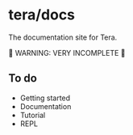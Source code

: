 # tera/docs

The documentation site for Tera.

🚧 WARNING: VERY INCOMPLETE 🚧

## To do

- Getting started
- Documentation
- Tutorial
- REPL
